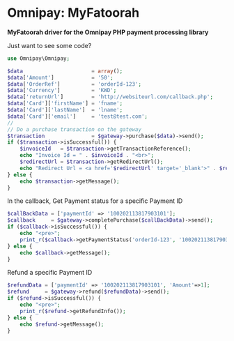 # Omnipay: MyFatoorah

**MyFatoorah driver for the Omnipay PHP payment processing library**


Just want to see some code?

```php
use Omnipay\Omnipay;

$data                      = array();
$data['Amount']            = '50';
$data['OrderRef']          = 'orderId-123'; 
$data['Currency']          = 'KWD';
$data['returnUrl']         = 'http://websiteurl.com/callback.php';
$data['Card']['firstName'] = 'fname';
$data['Card']['lastName']  = 'lname';
$data['Card']['email']     = 'test@test.com';
//
// Do a purchase transaction on the gateway
$transaction               = $gateway->purchase($data)->send();
if ($transaction->isSuccessful()) {
    $invoiceId   = $transaction->getTransactionReference();
    echo "Invoice Id = " . $invoiceId . "<br>";
    $redirectUrl = $transaction->getRedirectUrl();
    echo "Redirect Url = <a href='$redirectUrl' target='_blank'>" . $redirectUrl . "</a><br>";
} else {
    echo $transaction->getMessage();
}
```
In the callback, Get Payment status for a specific Payment ID

```php
$callBackData = ['paymentId' => '100202113817903101'];
$callback     = $gateway->completePurchase($callBackData)->send();
if ($callback->isSuccessful()) {
    echo "<pre>";
    print_r($callback->getPaymentStatus('orderId-123', '100202113817903101'));
} else {
    echo $callback->getMessage();
}
```
Refund a specific Payment ID

```php
$refundData = ['paymentId' => '100202113817903101', 'Amount'=>1];
$refund     = $gateway->refund($refundData)->send();
if ($refund->isSuccessful()) {
    echo "<pre>";
    print_r($refund->getRefundInfo());
} else {
    echo $refund->getMessage();
}

```
